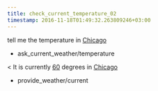 ```yaml
---
title: check_current_temperature_02
timestamp: 2016-11-18T01:49:32.263809246+03:00
---
```


tell me the temperature in [Chicago](city)
* ask_current_weather/temperature

< It is currently [60](temperature) degrees in [Chicago](city)
* provide_weather/current
